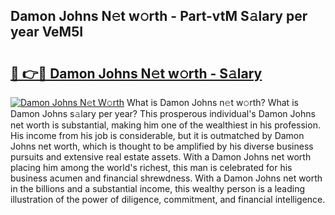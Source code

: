 ## Damon Johns N𝚎t w𝚘rth - Part-vtM S𝚊lary per year VeM5I

# <h2><a href="http://gc570lg.nevu.top/?p=Damon+Johns">🔗 👉🔴 Damon Johns N𝚎t w𝚘rth - S𝚊lary</a></h2>

[![Damon Johns N𝚎t W𝚘rth](https://i.imgur.com/Oavwk0R.jpeg)](http://gc570lg.nevu.top/?p=Damon+Johns)
What is Damon Johns n𝚎t w𝚘rth? What is Damon Johns s𝚊lary per year?
This prosperous individual's Damon Johns net worth is substantial, making him one of the wealthiest in his profession. His income from his job is considerable, but it is outmatched by Damon Johns net worth, which is thought to be amplified by his diverse business pursuits and extensive real estate assets. With a Damon Johns net worth placing him among the world's richest, this man is celebrated for his business acumen and financial shrewdness. With a Damon Johns net worth in the billions and a substantial income, this wealthy person is a leading illustration of the power of diligence, commitment, and financial intelligence.
